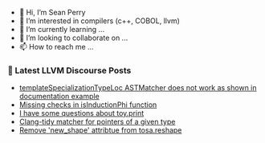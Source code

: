 - 👋 Hi, I’m Sean Perry
- 👀 I’m interested in compilers (c++, COBOL, llvm)
- 🌱 I’m currently learning ...
- 💞️ I’m looking to collaborate on ...
- 📫 How to reach me ...

<!---
s66perry/s66perry is a ✨ special ✨ repository because its `README.md` (this file) appears on your GitHub profile.
You can click the Preview link to take a look at your changes.
--->
### 📕 Latest LLVM Discourse Posts

<!-- DISCOURSE-LLVM:START -->
- [templateSpecializationTypeLoc ASTMatcher does not work as shown in documentation example](https://discourse.llvm.org/t/templatespecializationtypeloc-astmatcher-does-not-work-as-shown-in-documentation-example/67483#post_3)
- [Missing checks in isInductionPhi function](https://discourse.llvm.org/t/missing-checks-in-isinductionphi-function/70078#post_7)
- [I have some questions about toy.print](https://discourse.llvm.org/t/i-have-some-questions-about-toy-print/70054#post_4)
- [Clang-tidy matcher for pointers of a given type](https://discourse.llvm.org/t/clang-tidy-matcher-for-pointers-of-a-given-type/66714#post_2)
- [Remove &#39;new_shape&#39; attribtue from tosa.reshape](https://discourse.llvm.org/t/remove-new-shape-attribtue-from-tosa-reshape/70125#post_1)
<!-- DISCOURSE-LLVM:END -->
